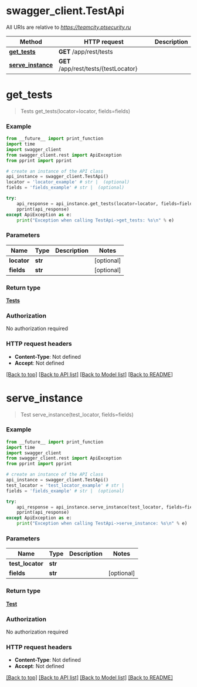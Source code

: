 # swagger_client.TestApi

All URIs are relative to *https://teamcity.ptsecurity.ru*

Method | HTTP request | Description
------------- | ------------- | -------------
[**get_tests**](TestApi.md#get_tests) | **GET** /app/rest/tests | 
[**serve_instance**](TestApi.md#serve_instance) | **GET** /app/rest/tests/{testLocator} | 


# **get_tests**
> Tests get_tests(locator=locator, fields=fields)



### Example
```python
from __future__ import print_function
import time
import swagger_client
from swagger_client.rest import ApiException
from pprint import pprint

# create an instance of the API class
api_instance = swagger_client.TestApi()
locator = 'locator_example' # str |  (optional)
fields = 'fields_example' # str |  (optional)

try:
    api_response = api_instance.get_tests(locator=locator, fields=fields)
    pprint(api_response)
except ApiException as e:
    print("Exception when calling TestApi->get_tests: %s\n" % e)
```

### Parameters

Name | Type | Description  | Notes
------------- | ------------- | ------------- | -------------
 **locator** | **str**|  | [optional] 
 **fields** | **str**|  | [optional] 

### Return type

[**Tests**](Tests.md)

### Authorization

No authorization required

### HTTP request headers

 - **Content-Type**: Not defined
 - **Accept**: Not defined

[[Back to top]](#) [[Back to API list]](../README.md#documentation-for-api-endpoints) [[Back to Model list]](../README.md#documentation-for-models) [[Back to README]](../README.md)

# **serve_instance**
> Test serve_instance(test_locator, fields=fields)



### Example
```python
from __future__ import print_function
import time
import swagger_client
from swagger_client.rest import ApiException
from pprint import pprint

# create an instance of the API class
api_instance = swagger_client.TestApi()
test_locator = 'test_locator_example' # str | 
fields = 'fields_example' # str |  (optional)

try:
    api_response = api_instance.serve_instance(test_locator, fields=fields)
    pprint(api_response)
except ApiException as e:
    print("Exception when calling TestApi->serve_instance: %s\n" % e)
```

### Parameters

Name | Type | Description  | Notes
------------- | ------------- | ------------- | -------------
 **test_locator** | **str**|  | 
 **fields** | **str**|  | [optional] 

### Return type

[**Test**](Test.md)

### Authorization

No authorization required

### HTTP request headers

 - **Content-Type**: Not defined
 - **Accept**: Not defined

[[Back to top]](#) [[Back to API list]](../README.md#documentation-for-api-endpoints) [[Back to Model list]](../README.md#documentation-for-models) [[Back to README]](../README.md)

